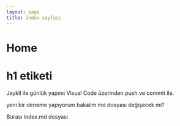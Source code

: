 ```yaml
---
layout: page
title: index sayfası
---
```


# Home
<h1>h1 etiketi</h1>
Jeykll ile günlük yapımı Visual Code üzerinden push ve commit ile.

yeni bir deneme yapıyorum bakalım md dosyası değişecek mi?

Burası index.md dosyası

